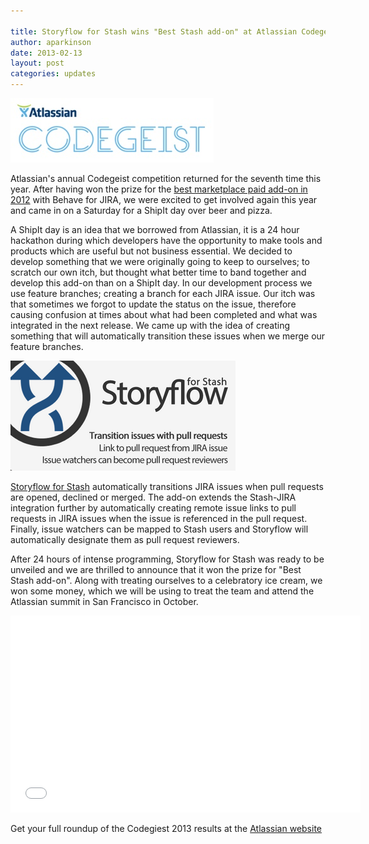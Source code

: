 ```yaml
---

title: Storyflow for Stash wins "Best Stash add-on" at Atlassian Codegeist 2013
author: aparkinson
date: 2013-02-13
layout: post
categories: updates
---
```


![Codegeist 2013](/assets/images/post/codegeist2013.png)

Atlassian's annual Codegeist competition returned for the seventh time this year. After having won the prize for the [best marketplace paid add-on in 2012](https://blogs.atlassian.com/2012/07/announcing-the-codegeist-2012-winners/) with Behave for JIRA, we were excited to get involved again this year and came in on a Saturday for a ShipIt day over beer and pizza.

A ShipIt day is an idea that we borrowed from Atlassian, it is a 24 hour hackathon during which developers have the opportunity to make tools and products which are useful but not business essential. We decided to develop something that we were originally going to keep to ourselves; to scratch our own itch, but thought what better time to band together and develop this add-on than on a ShipIt day. In our development process we use feature branches; creating a branch for each JIRA issue. Our itch was that sometimes we forgot to update the status on the issue, therefore causing confusion at times about what had been completed and what was integrated in the next release. We came up with the idea of creating something that will automatically transition these issues when we merge our feature branches.

![Storyflow Logo](/assets/images/post/storyflow.png)

[Storyflow for Stash](http://localhost:4000/blog/2013/06/30/best-stash-addon-codegeist/) automatically transitions JIRA issues when pull requests are opened, declined or merged. The add-on extends the Stash-JIRA integration further by automatically creating remote issue links to pull requests in JIRA issues when the issue is referenced in the pull request. Finally, issue watchers can be mapped to Stash users and Storyflow will automatically designate them as pull request reviewers.

After 24 hours of intense programming, Storyflow for Stash was ready to be unveiled and we are thrilled to announce that it won the prize for "Best Stash add-on". Along with treating ourselves to a celebratory ice cream, we won some money, which we will be using to treat the team and attend the Atlassian summit in San Francisco in October.

<iframe width="560" height="315" src="//www.youtube.com/embed/4J2a2_ewfJU" frameborder="0" allowfullscreen></iframe>

















Get your full roundup of the Codegiest 2013 results at the [Atlassian website](http://blogs.atlassian.com/2013/06/codegeist-2013-winners/) 

